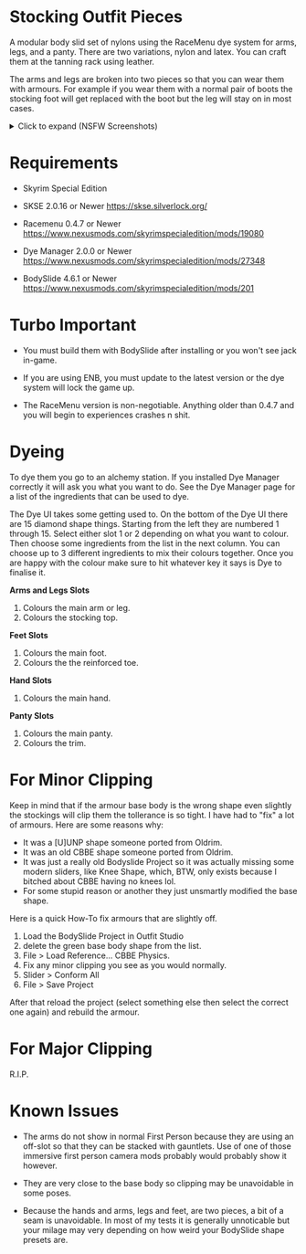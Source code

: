 # Stocking Outfit Pieces

A modular body slid set of nylons using the RaceMenu dye system for arms, legs, and a panty. There are two variations, nylon and latex. You can craft them at the tanning rack using leather.

The arms and legs are broken into two pieces so that you can wear them with armours. For example if you wear them with a normal pair of boots the stocking foot will get replaced with the boot but the leg will stay on in most cases.

<details>
    <summary>Click to expand (NSFW Screenshots)</summary>

![Nylons](https://i.imgur.com/3xkAqyK.png)

![Latex](https://i.imgur.com/pDoBBno.png)

    </summary>
</details>


# Requirements

* Skyrim Special Edition

* SKSE 2.0.16 or Newer
  https://skse.silverlock.org/

* Racemenu 0.4.7 or Newer
  https://www.nexusmods.com/skyrimspecialedition/mods/19080

* Dye Manager 2.0.0 or Newer
  https://www.nexusmods.com/skyrimspecialedition/mods/27348

* BodySlide 4.6.1 or Newer
  https://www.nexusmods.com/skyrimspecialedition/mods/201

# Turbo Important

* You must build them with BodySlide after installing or you won't see jack in-game.

* If you are using ENB, you must update to the latest version or the dye system will lock the game up.

* The RaceMenu version is non-negotiable. Anything older than 0.4.7 and you will begin to experiences crashes n shit.

# Dyeing

To dye them you go to an alchemy station. If you installed Dye Manager correctly it will ask you what you want to do. See the Dye Manager page for a list of the ingredients that can be used to dye.

The Dye UI takes some getting used to. On the bottom of the Dye UI there are 15 diamond shape things. Starting from the left they are numbered 1 through 15. Select either slot 1 or 2 depending on what you want to colour. Then choose some ingredients from the list in the next column. You can choose up to 3 different ingredients to mix their colours together. Once you are happy with the colour make sure to hit whatever key it says is Dye to finalise it.

**Arms and Legs Slots**
1. Colours the main arm or leg.
2. Colours the stocking top.

**Feet Slots**
1. Colours the main foot.
2. Colours the the reinforced toe.

**Hand Slots**
1. Colours the main hand.

**Panty Slots**
1. Colours the main panty.
2. Colours the trim.

# For Minor Clipping

Keep in mind that if the armour base body is the wrong shape even slightly the stockings will clip them the tollerance is so tight. I have had to "fix" a lot of armours. Here are some reasons why:

* It was a [U]UNP shape someone ported from Oldrim.
* It was an old CBBE shape someone ported from Oldrim.
* It was just a really old Bodyslide Project so it was actually missing some modern sliders, like Knee Shape, which, BTW, only exists because I bitched about CBBE having no knees lol.
* For some stupid reason or another they just unsmartly modified the base shape.

Here is a quick How-To fix armours that are slightly off.

1) Load the BodySlide Project in Outfit Studio
2) delete the green base body shape from the list.
3) File > Load Reference... CBBE Physics.
4) Fix any minor clipping you see as you would normally.
5) Slider > Conform All
6) File > Save Project

After that reload the project (select something else then select the correct one again) and rebuild the armour.

# For Major Clipping

R.I.P.

# Known Issues

* The arms do not show in normal First Person because they are using an off-slot so that they can be stacked with gauntlets. Use of one of those immersive first person camera mods probably would probably show it however.

* They are very close to the base body so clipping may be unavoidable in some poses.

* Because the hands and arms, legs and feet, are two pieces, a bit of a seam is unavoidable. In most of my tests it is generally unnoticable but your milage may very depending on how weird your BodySlide shape presets are.
